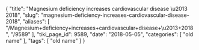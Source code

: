 {
    "title": "Magnesium deficiency increases cardiovascular disease \u2013 2018",
    "slug": "magnesium-deficiency-increases-cardiovascular-disease-2018",
    "aliases": [
        "/Magnesium+deficiency+increases+cardiovascular+disease+\u2013+2018",
        "/9589"
    ],
    "tiki_page_id": 9589,
    "date": "2018-05-05",
    "categories": [
        "old name"
    ],
    "tags": [
        "old name"
    ]
}